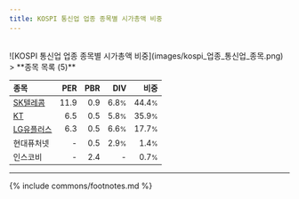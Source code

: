 ```yaml
---
title: KOSPI 통신업 업종 종목별 시가총액 비중
---
```

<br>
![KOSPI 통신업 업종 종목별 시가총액 비중](images/kospi_업종_통신업_종목.png)
<br>
> **종목 목록 (5)**<a id="list"></a>

| **종목** | **PER** | **PBR** | **DIV** | **비중** |
| :------- | ------: | ------: | ------: | -------: |
| [SK텔레콤](/017670/) | 11.9 | 0.9 | 6.8<small>%</small> | 44.4<small>%</small> |
| [KT](/030200/) | 6.5 | 0.5 | 5.8<small>%</small> | 35.9<small>%</small> |
| [LG유플러스](/032640/) | 6.3 | 0.5 | 6.6<small>%</small> | 17.7<small>%</small> |
| 현대퓨처넷 | - | 0.5 | 2.9<small>%</small> | 1.4<small>%</small> |
| 인스코비 | - | 2.4 | - | 0.7<small>%</small> |

---
{% include commons/footnotes.md %}
